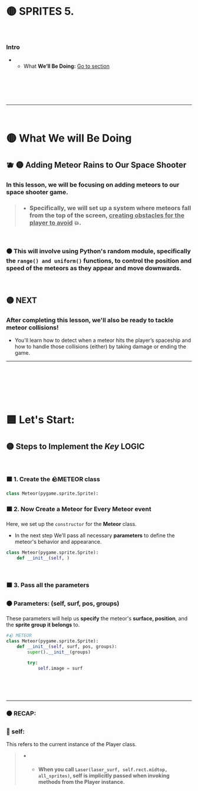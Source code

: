 
# 🟡 SPRITES 5.

<br>

### Intro


- - What **We’ll Be Doing:** [Go to section](#What_We_will_Be_Doing_)



<!--


#### 🟨 create the meteor class

- - create the meteor class [Go to section](#create_class_)


- - -  #### 🟨 create the event

- - - - create the event to make the meteor appear [Go to section](#event_meteor_1_)

<br>


 -->


<br>
<br>
<br>
<br>

---

<br>


# 🟡 What We will Be Doing

<a name="What_We_will_Be_Doing_"></a>


## 🫐 🟡 Adding Meteor Rains to Our Space Shooter

### In this lesson, we will be focusing on adding meteors to our space shooter game.

> -  ### Specifically, we will set up a system where meteors fall from the top of the screen, <u>creating obstacles for the player to avoid</u> 💥.

<br>

### 🟤 This will involve using Python's random module, specifically the `range() and uniform()` functions, to control the position and speed of the meteors as they appear and move downwards.

<br>

## 🟡 NEXT

###  After completing this lesson, we'll also be ready to tackle meteor collisions!

- You'll learn how to detect when a meteor hits the player’s spaceship and how to handle those collisions (either) by taking damage or ending the game.

---

<br>
<br>
<br>
<br>
<br>



# 🟦 Let's Start:


## 🟡 Steps to Implement the *Key* LOGIC


<a name="create_class_"></a>


<br>

### 🟧 1. Create the 🪨METEOR  class

```python
class Meteor(pygame.sprite.Sprite):
```

### 🟧 2.  Now Create a Meteor for Every Meteor event

Here, we set up the `constructor` for the **Meteor** class.

- In the next step We’ll pass all necessary **parameters** to define the meteor's behavior and appearance.

```python
class Meteor(pygame.sprite.Sprite):
    def __init__(self, )
```


<br>

### 🟧 3. Pass all the parameters



### 🟤 Parameters: (self, surf, pos, groups)


These parameters will help us **specify** the meteor's **surface, position**, and the **sprite group it belongs** to.

```python
#🪨 METEOR
class Meteor(pygame.sprite.Sprite):
    def __init__(self, surf, pos, groups):
        super().__init__(groups)

        try:
            self.image = surf
```
<br>
<br>

<br>

---

### ⚫ RECAP:

### 🍭 self:

This refers to the current instance of the Player class.

> - - ####  When you call `Laser(laser_surf, self.rect.midtop, all_sprites)`, self is implicitly passed when invoking methods from the Player instance.

<br>


